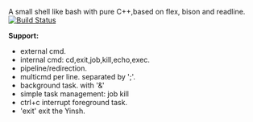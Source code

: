 A small shell like bash with pure C++,based on flex, bison and readline.[![Build Status](https://secure.travis-ci.org/yin8086/YinSh.png?branch=master)](https://travis-ci.org/yin8086/YinSh)

**Support:**
+ external cmd.
+ internal cmd: cd,exit,job,kill,echo,exec.
+ pipeline/redirection.
+ multicmd per line. separated by ';'.
+ background task.  with '&'
+ simple task management: job kill
+ ctrl+c interrupt foreground task.
+ 'exit'  exit the Yinsh.